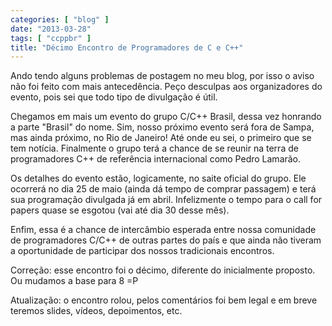 ```yaml
---
categories: [ "blog" ]
date: "2013-03-28"
tags: [ "ccppbr" ]
title: "Décimo Encontro de Programadores de C e C++"
---
```

Ando tendo alguns problemas de postagem no meu blog, por isso o aviso
não foi feito com mais antecedência. Peço desculpas aos organizadores
do evento, pois sei que todo tipo de divulgação é útil.

Chegamos em mais um evento do grupo C/C++ Brasil, dessa vez honrando a
parte "Brasil" do nome. Sim, nosso próximo evento será fora de Sampa,
mas ainda próximo, no Rio de Janeiro! Até onde eu sei, o primeiro que
se tem notícia. Finalmente o grupo terá a chance de se reunir na terra
de programadores C++ de referência internacional como Pedro Lamarão.

Os detalhes do evento estão, logicamente, no saite oficial do grupo. Ele
ocorrerá no dia 25 de maio (ainda dá tempo de comprar passagem) e
terá sua programação divulgada já em abril. Infelizmente o tempo
para o call for papers quase se esgotou (vai até dia 30 desse mês).

Enfim, essa é a chance de intercâmbio esperada entre nossa comunidade
de programadores C/C++ de outras partes do país e que ainda não tiveram
a oportunidade de participar dos nossos tradicionais encontros.

Correção: esse encontro foi o décimo, diferente do inicialmente
proposto. Ou mudamos a base para 8 =P

Atualização: o encontro rolou, pelos comentários foi bem legal e em
breve teremos slides, vídeos, depoimentos, etc.
